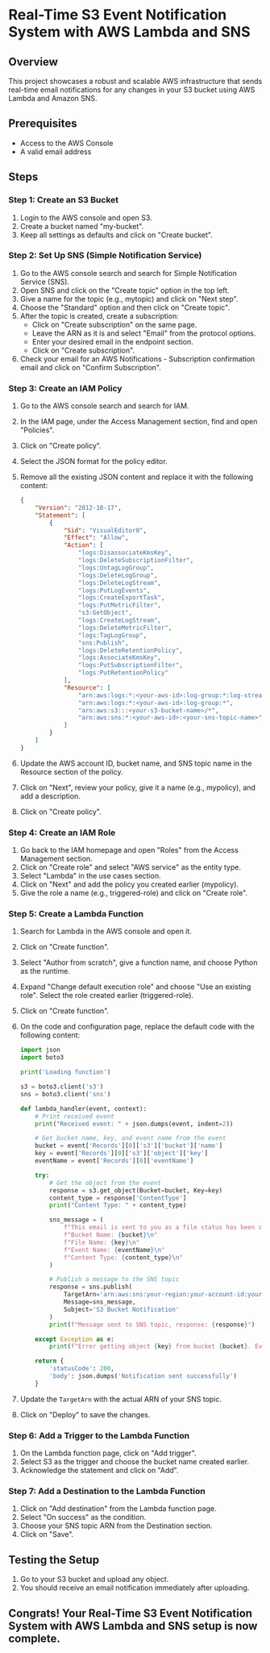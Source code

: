 # Real-Time S3 Event Notification System with AWS Lambda and SNS

## Overview

This project showcases a robust and scalable AWS infrastructure that sends real-time email notifications for any changes in your S3 bucket using AWS Lambda and Amazon SNS. 

## Prerequisites

- Access to the AWS Console
- A valid email address

## Steps

### Step 1: Create an S3 Bucket

1. Login to the AWS console and open S3.
2. Create a bucket named "my-bucket".
3. Keep all settings as defaults and click on "Create bucket".

### Step 2: Set Up SNS (Simple Notification Service)

1. Go to the AWS console search and search for Simple Notification Service (SNS).
2. Open SNS and click on the "Create topic" option in the top left.
3. Give a name for the topic (e.g., mytopic) and click on "Next step".
4. Choose the "Standard" option and then click on "Create topic".
5. After the topic is created, create a subscription:
   - Click on "Create subscription" on the same page.
   - Leave the ARN as it is and select "Email" from the protocol options.
   - Enter your desired email in the endpoint section.
   - Click on "Create subscription".
6. Check your email for an AWS Notifications - Subscription confirmation email and click on "Confirm Subscription".

### Step 3: Create an IAM Policy

1. Go to the AWS console search and search for IAM.
2. In the IAM page, under the Access Management section, find and open "Policies".
3. Click on "Create policy".
4. Select the JSON format for the policy editor.
5. Remove all the existing JSON content and replace it with the following content:

    ```json
    {
        "Version": "2012-10-17",
        "Statement": [
            {
                "Sid": "VisualEditor0",
                "Effect": "Allow",
                "Action": [
                    "logs:DisassociateKmsKey",
                    "logs:DeleteSubscriptionFilter",
                    "logs:UntagLogGroup",
                    "logs:DeleteLogGroup",
                    "logs:DeleteLogStream",
                    "logs:PutLogEvents",
                    "logs:CreateExportTask",
                    "logs:PutMetricFilter",
                    "s3:GetObject",
                    "logs:CreateLogStream",
                    "logs:DeleteMetricFilter",
                    "logs:TagLogGroup",
                    "sns:Publish",
                    "logs:DeleteRetentionPolicy",
                    "logs:AssociateKmsKey",
                    "logs:PutSubscriptionFilter",
                    "logs:PutRetentionPolicy"
                ],
                "Resource": [
                    "arn:aws:logs:*:<your-aws-id>:log-group:*:log-stream:*",
                    "arn:aws:logs:*:<your-aws-id>:log-group:*",
                    "arn:aws:s3:::<your-s3-bucket-name>/*",
                    "arn:aws:sns:*:<your-aws-id>:<your-sns-topic-name>"
                ]
            }
        ]
    }
    ```

6. Update the AWS account ID, bucket name, and SNS topic name in the Resource section of the policy.
7. Click on "Next", review your policy, give it a name (e.g., mypolicy), and add a description.
8. Click on "Create policy".

### Step 4: Create an IAM Role

1. Go back to the IAM homepage and open "Roles" from the Access Management section.
2. Click on "Create role" and select "AWS service" as the entity type.
3. Select "Lambda" in the use cases section.
4. Click on "Next" and add the policy you created earlier (mypolicy).
5. Give the role a name (e.g., triggered-role) and click on "Create role".

### Step 5: Create a Lambda Function

1. Search for Lambda in the AWS console and open it.
2. Click on "Create function".
3. Select "Author from scratch", give a function name, and choose Python as the runtime.
4. Expand "Change default execution role" and choose "Use an existing role". Select the role created earlier (triggered-role).
5. Click on "Create function".
6. On the code and configuration page, replace the default code with the following content:

    ```python
    import json
    import boto3

    print('Loading function')

    s3 = boto3.client('s3')
    sns = boto3.client('sns')

    def lambda_handler(event, context):
        # Print received event
        print("Received event: " + json.dumps(event, indent=2))

        # Get bucket name, key, and event name from the event
        bucket = event['Records'][0]['s3']['bucket']['name']
        key = event['Records'][0]['s3']['object']['key']
        eventName = event['Records'][0]['eventName']

        try:
            # Get the object from the event
            response = s3.get_object(Bucket=bucket, Key=key)
            content_type = response['ContentType']
            print("Content Type: " + content_type)

            sns_message = (
                f"This email is sent to you as a file status has been changed in your bucket.\n\n"
                f"Bucket Name: {bucket}\n"
                f"File Name: {key}\n"
                f"Event Name: {eventName}\n"
                f"Content Type: {content_type}\n"
            )

            # Publish a message to the SNS topic
            response = sns.publish(
                TargetArn='arn:aws:sns:your-region:your-account-id:your-sns-topic-name',  # Update with your SNS topic ARN
                Message=sns_message,
                Subject='S3 Bucket Notification'
            )
            print(f"Message sent to SNS topic, response: {response}")

        except Exception as e:
            print(f"Error getting object {key} from bucket {bucket}. Event name: {eventName}. Error: {str(e)}")

        return {
            'statusCode': 200,
            'body': json.dumps('Notification sent successfully')
        }
    ```

7. Update the `TargetArn` with the actual ARN of your SNS topic.
8. Click on "Deploy" to save the changes.

### Step 6: Add a Trigger to the Lambda Function

1. On the Lambda function page, click on "Add trigger".
2. Select S3 as the trigger and choose the bucket name created earlier.
3. Acknowledge the statement and click on "Add".

### Step 7: Add a Destination to the Lambda Function

1. Click on "Add destination" from the Lambda function page.
2. Select "On success" as the condition.
3. Choose your SNS topic ARN from the Destination section.
4. Click on "Save".

## Testing the Setup

1. Go to your S3 bucket and upload any object.
2. You should receive an email notification immediately after uploading.

## Congrats! Your Real-Time S3 Event Notification System with AWS Lambda and SNS setup is now complete.

